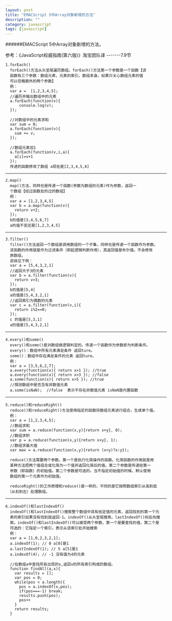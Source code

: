 ```yaml
---
layout: post
title: "EMACScript 5中Array对象新增的方法"
description: ""
category: javascript
tags: [javascript]
---
```



######EMACScript 5中Array对象新增的方法。

参考：《JavaScript权威指南(第六版)》淘宝团队译 -------7.9节

    1.forEach()
      forEach()方法从头至尾遍历数组。forEach()方法第一个参数是一个函数【该
      函数有三个参数：数组元素，元素的索引，数组本身。如果只关心数组元素的值
      可以忽略额外的两个参数】
      例：
      var a =  [1,2,3,4,5];
      //遍历并输出数组中的元素
      a.forEach(function(v){
          console.log(v);
      });
     
      //对数组中的元素求和
      var sum = 0;
      a.forEach(function(v){
        sum += v;
      });
     
      //数组元素加1
      a.forEach(function(v,i,a){
        a[i]=v+1
      });
      传递的函数修改了数组 a现在是[2,3,4,5,6]
     
___
    2.map()
      map()方法，同样也是传递一个函数(参数为数组的元素)作为参数，返回一
      个数组【经过函数处的过的数组】
      例：
      var a = [1,2,3,4,5]
      var b = a.map(function(v){
        return v+2;
      });
      b的值是[3,4,5,6,7]
      a的值不变还是[1,2,3,4,5]
___
    3.filter()
      filter()方法返回一个数组是调用数组的一个子集，同样也是传递一个函数作为参数。
      该函数的作用就是作为过滤条件（即起逻辑判断作用），其返回值是布尔值。不会修改
      原数组。
      具体见下例：
      var a = [5,4,3,2,1]
      //返回大于3的元素
      var b = a.filter(function(v){
        return v>3;
      });
      b的值是[5,4]
      a的值是[5,4,3,2,1]
      //返回索引为偶数的元素
      var c = a.filter(function(v,i){
        return i%2==0;
      });
      c 的值是[5,3,1]
      a的值是[5,4,3,2,1]
___

    4.every()和some()
      every()和some()是对数组做逻辑判定的。传递一个函数作为参数即为判断条件。
      every()：数组中所有元素满足条件 返回ture。
      some()：数组中存在满足条件的元素 返回ture。
      例：
      var a = [3,5,6,2,7];
      a.every(function(x){ return x>1 }); //true
      a.every(function(x){ return x>3 }); //false
      a.some(function(x){ return x>5 }); //true
      //探测数组中是否含有非数值元素
      a.some(isNaN);  //false  表示不存在非数值元素 isNaN是内置函数
___
    5.reduce()和reduceRight()
      reduce()和reduceRight()方法使用指定的函数将数组元素进行组合，生成单个值。
      例：
      var a = [1,2,3,4,5];
      //数组求和
      var sum = a.reduce(function(x,y){return x+y}, 0);
      //数组求积
      var p = a.reduce(function(x,y){return x×y}, 1);
      //数组求最大值
      var max = a.reduce(function(x,y){return (x>y)?x:y});
      
      reduce()方法需要两个参数。第一个是执行化简操作的函数。化简函数的作用就是用
      某种方法把两个值组合或化简为一个值并返回化简后的值。第二个参数是传递给第一
      参数（即函数）的初始值。第二个参数是可选的。当不指定初始值的时候，默认使用
      数组的第一个元素作为初始值。
      
      reduceRight()的工作原理和reduce()是一样的，不同的是它按照数组索引从高到低
     （从右到左）处理数组。
      
___

    6.indexOf()和lastIndexOf()
      indexOf()和lastIndexOf()搜索整个数组中具有给定值的元素，返回找到的第一个元
      素的索引如果没有找到就返回-1。indexOf()从头至尾搜索。lastIndexOf()则反向搜
      索。indexOf()和lastIndexOf()可以接受两个参数，第一个是要查找的值，第二个是
      可选的：它指定一个索引，表示从该索引处开始搜索
      例：
      var a = [1,0,2,3,2,1];
      a.indexOf(1); // 0 a[0]是1
      a.lastIndexOf(1); // 5 a[5]是1
      a.indexOf(4); // -1 没有值为4的元素
      
      //在数组a中查找所有出现的x,返回x的所有索引构成的数组。
      function findAll(a,x){
        var results = [];
        var pos = 0;
        while(pos < a.length){
          pos = a.indexOf(x,pos);
          if(pos===-1) break;
          results.push(pos);
          pos++
        }
        return results;
      }